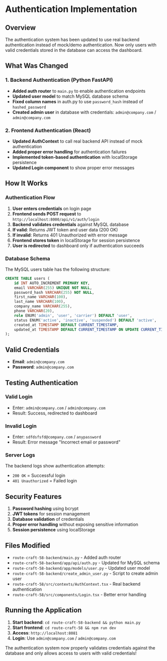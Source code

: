 # Authentication Implementation

## Overview
The authentication system has been updated to use real backend authentication instead of mock/demo authentication. Now only users with valid credentials stored in the database can access the dashboard.

## What Was Changed

### 1. Backend Authentication (Python FastAPI)
- **Added auth router** to `main.py` to enable authentication endpoints
- **Updated user model** to match MySQL database schema
- **Fixed column names** in auth.py to use `password_hash` instead of `hashed_password`
- **Created admin user** in database with credentials: `admin@company.com` / `admin@company.com`

### 2. Frontend Authentication (React)
- **Updated AuthContext** to call real backend API instead of mock authentication
- **Added proper error handling** for authentication failures
- **Implemented token-based authentication** with localStorage persistence
- **Updated Login component** to show proper error messages

## How It Works

### Authentication Flow
1. **User enters credentials** on login page
2. **Frontend sends POST request** to `http://localhost:8000/api/v1/auth/login`
3. **Backend validates credentials** against MySQL database
4. **If valid**: Returns JWT token and user data (200 OK)
5. **If invalid**: Returns 401 Unauthorized with error message
6. **Frontend stores token** in localStorage for session persistence
7. **User is redirected** to dashboard only if authentication succeeds

### Database Schema
The MySQL users table has the following structure:
```sql
CREATE TABLE users (
    id INT AUTO_INCREMENT PRIMARY KEY,
    email VARCHAR(255) UNIQUE NOT NULL,
    password_hash VARCHAR(255) NOT NULL,
    first_name VARCHAR(100),
    last_name VARCHAR(100),
    company_name VARCHAR(255),
    phone VARCHAR(20),
    role ENUM('admin', 'user', 'carrier') DEFAULT 'user',
    status ENUM('active', 'inactive', 'suspended') DEFAULT 'active',
    created_at TIMESTAMP DEFAULT CURRENT_TIMESTAMP,
    updated_at TIMESTAMP DEFAULT CURRENT_TIMESTAMP ON UPDATE CURRENT_TIMESTAMP
);
```

## Valid Credentials
- **Email**: `admin@company.com`
- **Password**: `admin@company.com`

## Testing Authentication

### Valid Login
- Enter: `admin@company.com` / `admin@company.com`
- Result: Success, redirected to dashboard

### Invalid Login
- Enter: `sdfdsfsfd@company.com` / `anypassword`
- Result: Error message "Incorrect email or password"

### Server Logs
The backend logs show authentication attempts:
- `200 OK` = Successful login
- `401 Unauthorized` = Failed login

## Security Features
1. **Password hashing** using bcrypt
2. **JWT tokens** for session management
3. **Database validation** of credentials
4. **Proper error handling** without exposing sensitive information
5. **Session persistence** using localStorage

## Files Modified
- `route-craft-58-backend/main.py` - Added auth router
- `route-craft-58-backend/app/api/auth.py` - Updated for MySQL schema
- `route-craft-58-backend/app/models/user.py` - Updated user model
- `route-craft-58-backend/create_admin_user.py` - Script to create admin user
- `route-craft-58/src/contexts/AuthContext.tsx` - Real backend authentication
- `route-craft-58/src/components/Login.tsx` - Better error handling

## Running the Application
1. **Start backend**: `cd route-craft-58-backend && python main.py`
2. **Start frontend**: `cd route-craft-58 && npm run dev`
3. **Access**: `http://localhost:8081`
4. **Login**: Use `admin@company.com` / `admin@company.com`

The authentication system now properly validates credentials against the database and only allows access to users with valid credentials! 